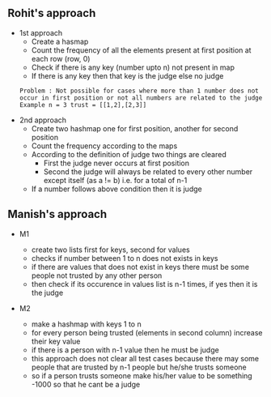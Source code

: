 ## Rohit's approach

- 1st approach
  - Create a hasmap
  - Count the frequency of all the elements present at first position at each row (row, 0)
  - Check if there is any key (number upto n) not present in map
  - If there is any key then that key is the judge else no judge
  ```
  Problem : Not possible for cases where more than 1 number does not occur in first position or not all numbers are related to the judge
  Example n = 3 trust = [[1,2],[2,3]]
  ```
- 2nd approach
  - Create two hashmap one for first position, another for second position
  - Count the frequency according to the maps
  - According to the definition of judge two things are cleared
    - First the judge never occurs at first position
    - Second the judge will always be related to every other number except itself (as a != b) i.e. for a total of n-1
  - If a number follows above condition then it is judge

## Manish's approach

- M1
  -  create two lists first for keys, second for values
  - checks if number between 1 to n does not exists in keys
  - if there are values that does not exist in keys there must be some people not trusted by any other person
  - then check if its occurence in values list is n-1 times, if yes then it is the judge

- M2
  - make a hashmap with keys 1 to n
  - for every person being trusted (elements in second column) increase their key value
  - if there is a person with n-1 value then he must be judge
  - this approach does not clear all test cases because there may some people that are trusted by n-1 people but he/she trusts someone
  - so if a person trusts someone make his/her value to be something -1000 so that he cant be a judge
